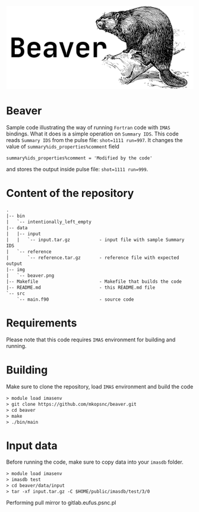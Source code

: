 <p align="center">
  <img src="https://github.com/mkopsnc/beaver/blob/master/img/beaver.png">
</p>

# Beaver

Sample code illustrating the way of running `Fortran` code with `IMAS` bindings. What it does is a simple operation on `Summary IDS`. This code reads `Summary IDS` from the pulse file: `shot=1111 run=997`. It changes the value of `summary%ids_properties%comment` field

```
summary%ids_properties%comment = 'Modified by the code'
```

and stores the output inside pulse file: `shot=1111 run=999`.

# Content of the repository

```
.
|-- bin
|   `-- intentionally_left_empty
|-- data
|   |-- input
|   |   `-- input.tar.gz           - input file with sample Summary IDS
|   `-- reference
|       `-- reference.tar.gz       - reference file with expected output
|-- img
|   `-- beaver.png
|-- Makefile                       - Makefile that builds the code
|-- README.md                      - this README.md file
`-- src
    `-- main.f90                   - source code
```

# Requirements

Please note that this code requires `IMAS` environment for building and running.

# Building

Make sure to clone the repository, load `IMAS` environment and build the code

```
> module load imasenv
> git clone https://github.com/mkopsnc/beaver.git
> cd beaver
> make
> ./bin/main
```

# Input data

Before running the code, make sure to copy data into your `imasdb` folder.

```
> module load imasenv
> imasdb test
> cd beaver/data/input
> tar -xf input.tar.gz -C $HOME/public/imasdb/test/3/0
```
Performing pull mirror to gitlab.eufus.psnc.pl
